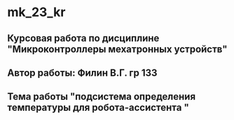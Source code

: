 # mk_23_kr
## Курсовая работа по дисциплине "Микроконтроллеры мехатронных устройств"
## Автор работы: Филин В.Г. гр 133 
## Тема работы "подсистема определения температуры для робота-ассистента "

